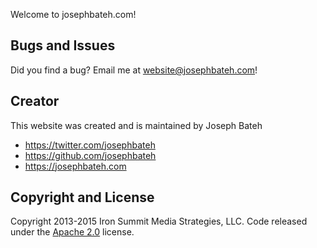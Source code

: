 Welcome to josephbateh.com!

## Bugs and Issues

Did you find a bug? Email me at website@josephbateh.com!

## Creator

This website was created and is maintained by Joseph Bateh

* https://twitter.com/josephbateh
* https://github.com/josephbateh
* https://josephbateh.com

## Copyright and License

Copyright 2013-2015 Iron Summit Media Strategies, LLC. Code released under the [Apache 2.0](https://github.com/IronSummitMedia/startbootstrap-creative/blob/gh-pages/LICENSE) license.